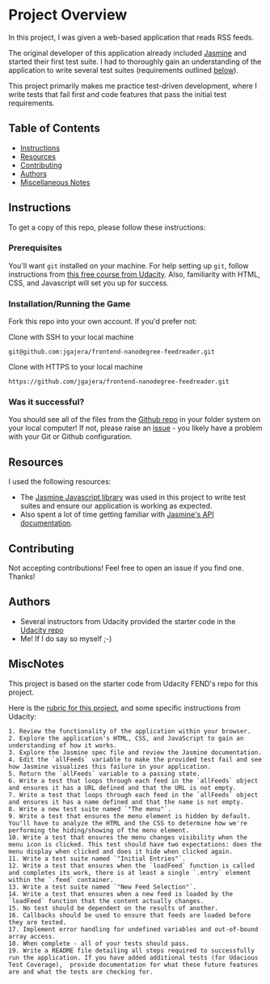 # Project Overview
In this project, I was given a web-based application that reads RSS feeds.

The original developer of this application already included [Jasmine](http://jasmine.github.io/) and started their first test suite. I had to thoroughly gain an understanding of the application to write several test suites (requirements outlined [below](#miscnotes)).

This project primarily makes me practice test-driven development, where I write tests that fail first and code features that pass the initial test requirements.

## Table of Contents

* [Instructions](#instructions)
* [Resources](#resources)
* [Contributing](#contributing)
* [Authors](#authors)
* [Miscellaneous Notes](#miscnotes)

## Instructions
To get a copy of this repo, please follow these instructions:
### Prerequisites
You'll want `git` installed on your machine. For help setting up `git`, follow instructions from [this free course from Udacity](https://www.udacity.com/course/version-control-with-git--ud123). Also, familiarity with HTML, CSS, and Javascript will set you up for success.
### Installation/Running the Game
Fork this repo into your own account. If you'd prefer not:

Clone with SSH to your local machine
```
git@github.com:jgajera/frontend-nanodegree-feedreader.git
```
Clone with HTTPS to your local machine
```
https://github.com/jgajera/frontend-nanodegree-feedreader.git
```
### Was it successful?
You should see all of the files from the [Github repo](https://github.com/jgajera/frontend-nanodegree-feedreader) in your folder system on your local computer! If not, please raise an [issue](https://github.com/jgajera/frontend-nanodegree-feedreader/issues) - you likely have a problem with your Git or Github configuration.

## Resources
I used the following resources:
- The [Jasmine Javascript library](https://jasmine.github.io/) was used in this project to write test suites and ensure our application is working as expected.
- Also spent a lot of time getting familiar with [Jasmine's API documentation](https://jasmine.github.io/pages/docs_home.html).

## Contributing
Not accepting contributions! Feel free to open an issue if you find one. Thanks!

## Authors
- Several instructors from Udacity provided the starter code in the [Udacity repo](https://github.com/udacity/frontend-nanodegree-feedreader)
- Me! If I do say so myself ;-)

## MiscNotes
This project is based on the starter code from Udacity FEND's repo for this project. 

Here is the [rubric for this project](https://review.udacity.com/#!/projects/3442558598/rubric), and some specific instructions from Udacity:
```
1. Review the functionality of the application within your browser.
2. Explore the application's HTML, CSS, and JavaScript to gain an understanding of how it works.
3. Explore the Jasmine spec file and review the Jasmine documentation.
4. Edit the `allFeeds` variable to make the provided test fail and see how Jasmine visualizes this failure in your application.
5. Return the `allFeeds` variable to a passing state.
6. Write a test that loops through each feed in the `allFeeds` object and ensures it has a URL defined and that the URL is not empty.
7. Write a test that loops through each feed in the `allFeeds` object and ensures it has a name defined and that the name is not empty.
8. Write a new test suite named `"The menu"`.
9. Write a test that ensures the menu element is hidden by default. You'll have to analyze the HTML and the CSS to determine how we're performing the hiding/showing of the menu element.
10. Write a test that ensures the menu changes visibility when the menu icon is clicked. This test should have two expectations: does the menu display when clicked and does it hide when clicked again.
11. Write a test suite named `"Initial Entries"`.
12. Write a test that ensures when the `loadFeed` function is called and completes its work, there is at least a single `.entry` element within the `.feed` container.
13. Write a test suite named `"New Feed Selection"`.
14. Write a test that ensures when a new feed is loaded by the `loadFeed` function that the content actually changes.
15. No test should be dependent on the results of another.
16. Callbacks should be used to ensure that feeds are loaded before they are tested.
17. Implement error handling for undefined variables and out-of-bound array access.
18. When complete - all of your tests should pass. 
19. Write a README file detailing all steps required to successfully run the application. If you have added additional tests (for Udacious Test Coverage),  provide documentation for what these future features are and what the tests are checking for.
```